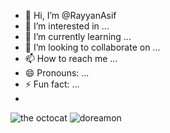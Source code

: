 - 👋 Hi, I’m @RayyanAsif
- 👀 I’m interested in ...
- 🌱 I’m currently learning ...
- 💞️ I’m looking to collaborate on ...
- 📫 How to reach me ...
- 😄 Pronouns: ...
- ⚡ Fun fact: ...
- 

![the octocat](https://github.com/user-attachments/assets/c09cedfd-4fb4-40e2-ba4e-21fa005356cf)
![doreamon](https://static.wikia.nocookie.net/doraemon-wiki-hispana/images/2/2c/Nobita.png/revision/latest?cb=20210420112702&path-prefix=es)
<!---
RayyanAsif/RayyanAsif is a ✨ special ✨ repository because its `README.md` (this file) appears on your GitHub profile.
You can click the Preview link to take a look at your changes.
---
Hello! This is Rayyan Asif, I did my A-level's from Cedar College. I chose CS for better career opportunity and I chose FAST becaue it was the only option I was left with.
I expect an amazing journey ahead Thats all from my side!.



